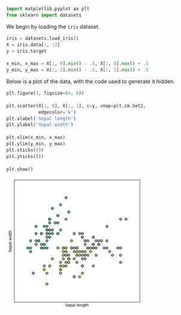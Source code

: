 ```python
import matplotlib.pyplot as plt
from sklearn import datasets
```

We begin by loading the `iris` dataset.


```python
iris = datasets.load_iris()
X = iris.data[:, :2]
y = iris.target

x_min, x_max = X[:, 0].min() - .5, X[:, 0].max() + .5
y_min, y_max = X[:, 1].min() - .5, X[:, 1].max() + .5
```

Below is a plot of the data, with the code used to generate it hidden.


```python
plt.figure(1, figsize=(6, 6))

plt.scatter(X[:, 0], X[:, 1], c=y, cmap=plt.cm.Set2,
            edgecolor='k')
plt.xlabel('Sepal length')
plt.ylabel('Sepal width')

plt.xlim(x_min, x_max)
plt.ylim(y_min, y_max)
plt.xticks(())
plt.yticks(())

plt.show()
```


    
![png](post_files/post_4_0.png)
    

